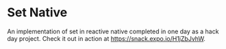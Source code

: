 Set Native
==========

An implementation of set in reactive native completed in one day as a hack day project. Check it out in action at https://snack.expo.io/H1jZbJvhW.
